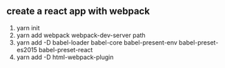 ## create a react app with webpack

1. yarn init
2. yarn add webpack webpack-dev-server path
3. yarn add -D babel-loader babel-core babel-present-env babel-preset-es2015 babel-preset-react
4. yarn add -D html-webpack-plugin